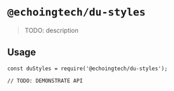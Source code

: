 # `@echoingtech/du-styles`

> TODO: description

## Usage

```
const duStyles = require('@echoingtech/du-styles');

// TODO: DEMONSTRATE API
```
